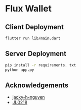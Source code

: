 # Flux Wallet


## Client Deployment


```bash
flutter run lib/main.dart
```


## Server Deployment


```bash
pip install -r requirements. txt
python app.py
```
## Acknowledgements

 - [jacky-h-nguyen](https://github.com/jacky-h-nguyen)
 - [JL0218](https://github.com/JL0218)
